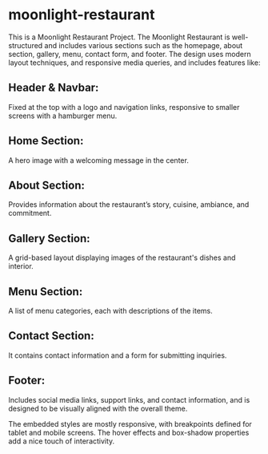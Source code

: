 # moonlight-restaurant

This is a Moonlight Restaurant Project. The Moonlight Restaurant is well-structured and includes various sections such as the homepage, about section, gallery, menu, contact form, and footer. The design uses modern layout techniques, and responsive media queries, and includes features like:

## Header & Navbar:
Fixed at the top with a logo and navigation links, responsive to smaller screens with a hamburger menu.

## Home Section: 
A hero image with a welcoming message in the center.

## About Section:
Provides information about the restaurant’s story, cuisine, ambiance, and commitment.

## Gallery Section:
A grid-based layout displaying images of the restaurant's dishes and interior.

## Menu Section:  
A list of menu categories, each with descriptions of the items.

## Contact Section:
It contains contact information and a form for submitting inquiries.

## Footer:
Includes social media links, support links, and contact information, and is designed to be visually aligned with the overall theme.

The embedded styles are mostly responsive, with breakpoints defined for tablet and mobile screens. The hover effects and box-shadow properties add a nice touch of interactivity.
